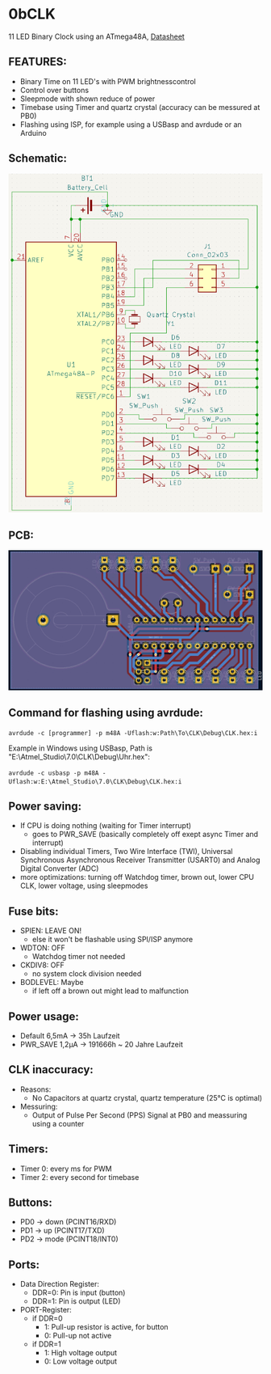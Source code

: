 # 0bCLK
11 LED Binary Clock using an ATmega48A, [Datasheet](ATmega48A-PA-88A-PA-168A-PA-328-P-DS-DS40002061A.pdf)

## FEATURES:
 - Binary Time on 11 LED's with PWM brightnesscontrol
 - Control over buttons
 - Sleepmode with shown reduce of power
 - Timebase using Timer and quartz crystal (accuracy can be messured at PB0)
 - Flashing using ISP, for example using a USBasp and avrdude or an Arduino


## Schematic:
![Alt text](KiCad/Schematic.png "Title")

## PCB:
![Alt text](KiCad/PCB.png "Title")

## Command for flashing using avrdude: 
```avrdude -c [programmer] -p m48A -Uflash:w:Path\To\CLK\Debug\CLK.hex:i```

Example in Windows using USBasp, Path is "E:\Atmel_Studio\7.0\CLK\Debug\Uhr.hex":

```avrdude -c usbasp -p m48A -Uflash:w:E:\Atmel_Studio\7.0\CLK\Debug\CLK.hex:i```

## Power saving:
 - If CPU is doing nothing (waiting for Timer interrupt) 
   - goes to PWR_SAVE (basically completely off exept async Timer and interrupt)
 - Disabling individual Timers, Two Wire Interface (TWI), Universal Synchronous Asynchronous Receiver Transmitter (USART0) and Analog Digital Converter (ADC)
 - more optimizations: turning off Watchdog timer, brown out, lower CPU CLK, lower voltage, using sleepmodes

## Fuse bits:
 - SPIEN: LEAVE ON!
   - else it won't be flashable using SPI/ISP anymore
 - WDTON: OFF 
   - Watchdog timer not needed
 - CKDIV8: OFF
   - no system clock division needed
 - BODLEVEL: Maybe 
   - if left off a brown out might lead to malfunction

## Power usage:
 - Default 6,5mA -> 35h Laufzeit
 - PWR_SAVE 1,2µA -> 191666h ~ 20 Jahre Laufzeit

## CLK inaccuracy:
 - Reasons:
   - No Capacitors at quartz crystal, quartz temperature (25°C is optimal)
 - Messuring:
   - Output of Pulse Per Second (PPS) Signal at PB0 and meassuring using a counter

## Timers:
 - Timer 0: every ms for PWM
 - Timer 2: every second for timebase

## Buttons:
 - PD0 -> down (PCINT16/RXD)
 - PD1 -> up (PCINT17/TXD)
 - PD2 -> mode (PCINT18/INT0)

## Ports: 
 - Data Direction Register:
   - DDR=0: Pin is input (button)
   - DDR=1: Pin is output (LED)
 - PORT-Register: 
   - if DDR=0 
     - 1: Pull-up resistor is active, for button
     - 0: Pull-up not active
   - if DDR=1 
     - 1: High voltage output
     - 0: Low voltage output
